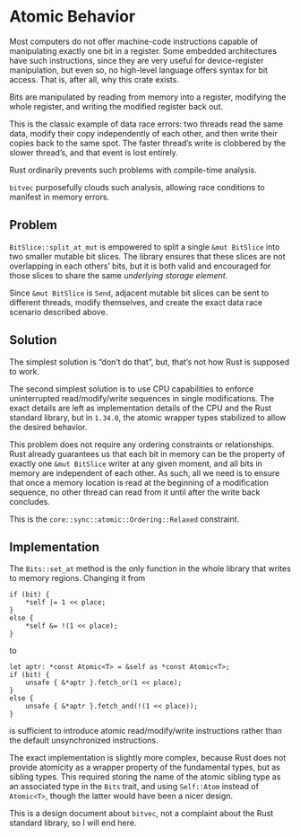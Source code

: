 # Atomic Behavior

Most computers do not offer machine-code instructions capable of manipulating
exactly one bit in a register. Some embedded architectures have such
instructions, since they are very useful for device-register manipulation, but
even so, no high-level language offers syntax for bit access. That is, after
all, why this crate exists.

Bits are manipulated by reading from memory into a register, modifying the whole
register, and writing the modified register back out.

This is the classic example of data race errors: two threads read the same data,
modify their copy independently of each other, and then write their copies back
to the same spot. The faster thread’s write is clobbered by the slower thread’s,
and that event is lost entirely.

Rust ordinarily prevents such problems with compile-time analysis.

`bitvec` purposefully clouds such analysis, allowing race conditions to manifest
in memory errors.

## Problem

`BitSlice::split_at_mut` is empowered to split a single `&mut BitSlice` into
two smaller mutable bit slices. The library ensures that these slices are not
overlapping in each others’ bits, but it is both valid and encouraged for those
slices to share the same *underlying storage element*.

Since `&mut BitSlice` is `Send`, adjacent mutable bit slices can be sent to
different threads, modify themselves, and create the exact data race scenario
described above.

## Solution

The simplest solution is “don’t do that”, but, that’s not how Rust is supposed
to work.

The second simplest solution is to use CPU capabilities to enforce uninterrupted
read/modify/write sequences in single modifications. The exact details are left
as implementation details of the CPU and the Rust standard library, but in
`1.34.0`, the atomic wrapper types stabilized to allow the desired behavior.

This problem does not require any ordering constraints or relationships. Rust
already guarantees us that each bit in memory can be the property of exactly one
`&mut BitSlice` writer at any given moment, and all bits in memory are
independent of each other. As such, all we need is to ensure that once a memory
location is read at the beginning of a modification sequence, no other thread
can read from it until after the write back concludes.

This is the `core::sync::atomic::Ordering::Relaxed` constraint.

## Implementation

The `Bits::set_at` method is the only function in the whole library that writes
to memory regions. Changing it from

```rust,ignore
if (bit) {
	*self |= 1 << place;
}
else {
	*self &= !(1 << place);
}
```

to

```rust,ignore
let aptr: *const Atomic<T> = &self as *const Atomic<T>;
if (bit) {
	unsafe { &*aptr }.fetch_or(1 << place);
}
else {
	unsafe { &*aptr }.fetch_and(!(1 << place));
}
```

is sufficient to introduce atomic read/modify/write instructions rather than the
default unsynchronized instructions.

The exact implementation is slightly more complex, because Rust does not provide
atomicity as a wrapper property of the fundamental types, but as sibling types.
This required storing the name of the atomic sibling type as an associated type
in the `Bits` trait, and using `Self::Atom` instead of `Atomic<T>`, though the
latter would have been a nicer design.

This is a design document about `bitvec`, not a complaint about the Rust
standard library, so I will end here.
